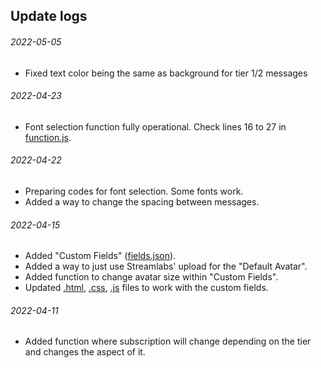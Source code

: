 ## Update logs
###### 2022-05-05
- Fixed text color being the same as background for tier 1/2 messages

###### 2022-04-23
- Font selection function fully operational. Check lines 16 to 27 in [function.js](code/functions.js).

###### 2022-04-22
- Preparing codes for font selection. Some fonts work.
- Added a way to change the spacing between messages. 

###### 2022-04-15
- Added "Custom Fields" ([fields.json](code/fields.json)).
- Added a way to just use Streamlabs' upload for the "Default Avatar".
- Added function to change avatar size within "Custom Fields".
- Updated [.html](code/index.html), [.css](code/style.css), [.js](code/functions.js) files to work with the custom fields. 

###### 2022-04-11 
- Added function where subscription will change depending on the tier and changes the aspect of it.
